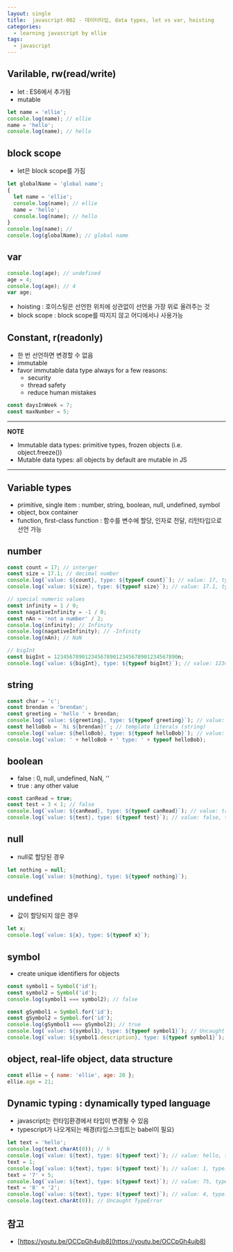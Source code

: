 ```yaml
---
layout: single
title:  javascript-002 - 데이터타입, data types, let vs var, hoisting
categories: 
  - learning javascript by ellie
tags: 
  - javascript
---
```


## Varilable, rw(read/write)

- let : ES6에서 추가됨
- mutable

```javascript
let name = 'ellie';
console.log(name); // ellie
name = 'hello';
console.log(name); // hello
```

## block scope

- let은 block scope를 가짐

```javascript
let globalName = 'global name';
{
  let name = 'ellie';
  console.log(name); // ellie
  name = 'hello';
  console.log(name); // hello
}
console.log(name); // 
console.log(globalName); // global name
```

## var

```javascript
console.log(age); // undefined
age = 4;
console.log(age); // 4
var age;
```

- hoisting : 호이스팅은 선언한 위치에 상관없이 선언을 가장 위로 올려주는 것
- block scope : block scope를 따지지 않고 어디에서나 사용가능

## Constant, r(readonly)

- 한 번 선언하면 변경할 수 없음
- immutable
- favor immutable data type always for a few reasons:
  - security
  - thread safety
  - reduce human mistakes

```javascript
const daysInWeek = 7;
const maxNumber = 5;
```

---

**NOTE**

- Immutable data types: primitive types, frozen objects (i.e. object.freeze())
- Mutable data types: all objects by default are mutable in JS

---

## Variable types

- primitive, single item : number, string, boolean, null, undefined, symbol
- object, box container
- function, first-class function : 함수를 변수에 할당, 인자로 전달, 리턴타입으로 선언 가능

## number

```javascript
const count = 17; // interger
const size = 17.1; // decimal number
console.log(`value: ${count}, type: ${typeof count}`); // value: 17, type number
console.log(`value: ${size}, type: ${typeof size}`); // value: 17.1, type number

// special numeric values
const infinity = 1 / 0;
const nagativeInfinity = -1 / 0;
const nAn = 'not a number' / 2; 
console.log(infinity); // Infinity
console.log(nagativeInfinity); // -Infinity
console.log(nAn); // NaN

// bigInt
const bigInt = 1234567890123456789012345678901234567890n;
console.log(`value: ${bigInt}, type: ${typeof bigInt}`); // value: 1234567890123456789012345678901234567890, type bigint
```

## string

```javascript
const char = 'c';
const brendan = 'brendan';
const greeting = 'hello ' + brendan;
console.log(`value: ${greeting}, type: ${typeof greeting}`); // value: hello brendan, type string
const helloBob = `hi ${brendan}!`; // template literals (string)
console.log(`value: ${helloBob}, type: ${typeof helloBob}`); // value: hi brendan, type string
console.log('value: ' + helloBob + ' type: ' + typeof helloBob);
```

## boolean

- false : 0, null, undefined, NaN, ''
- true : any other value

```javascript
const canRead = true;
const test = 3 < 1; // false
console.log(`value: ${canRead}, type: ${typeof canRead}`); // value: true, type boolean
console.log(`value: ${test}, type: ${typeof test}`); // value: false, type boolean
```

## null

- null로 할당된 경우

```javascript
let nothing = null;
console.log(`value: ${nothing}, type: ${typeof nothing}`);
```

## undefined

- 값이 할당되지 않은 경우

```javascript
let x;
console.log(`value: ${x}, type: ${typeof x}`);
```

## symbol

- create unique identifiers for objects

```javascript
const symbol1 = Symbol('id');
const symbol2 = Symbol('id');
console.log(symbol1 === symbol2); // false

const gSymbol1 = Symbol.for('id');
const gSymbol2 = Symbol.for('id');
console.log(gSymbol1 === gSymbol2); // true
console.log(`value: ${symbol1}, type: ${typeof symbol1}`); // Uncaught TypeError
console.log(`value: ${symbol1.description}, type: ${typeof symbol1}`); // value: id, type: symbol
```

## object, real-life object, data structure

```javascript
const ellie = { name: 'ellie', age: 20 };
ellie.age = 21;
```

## Dynamic typing : dynamically typed language

- javascript는 런타임환경에서 타입이 변경될 수 있음
- typescript가 나오게되는 배경(타입스크립트는 babel이 필요)

```javascript
let text = 'hello';
console.log(text.charAt(0)); // h
console.log(`value: ${text}, type: ${typeof text}`); // value: hello, type: string
text = 1;
console.log(`value: ${text}, type: ${typeof text}`); // value: 1, type: number
text = '7' + 5;
console.log(`value: ${text}, type: ${typeof text}`); // value: 75, type: string
text = '8' + '2';
console.log(`value: ${text}, type: ${typeof text}`); // value: 4, type: number
console.log(text.charAt(0)); // Uncaught TypeError
```

## 참고
- [https://youtu.be/OCCpGh4ujb8](https://youtu.be/OCCpGh4ujb8)